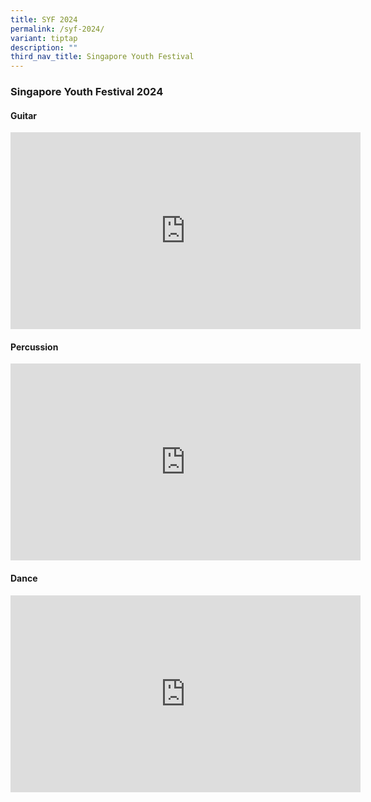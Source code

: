 ```yaml
---
title: SYF 2024
permalink: /syf-2024/
variant: tiptap
description: ""
third_nav_title: Singapore Youth Festival
---
```

<h3>Singapore Youth Festival 2024</h3>
<h4>Guitar</h4>
<div class="iframe-wrapper">
<iframe height="315" width="560" allowfullscreen="true" frameborder="0" src="https://www.youtube.com/embed/oQR_9JbGigo?si=ZFJsrD7vMEhWaBCJ"></iframe>
</div>
<h4>Percussion</h4>
<div class="iframe-wrapper">
<iframe height="315" width="560" allowfullscreen="true" frameborder="0" src="https://www.youtube.com/embed/zCSe3NPBb0M?si=VcpFWUaN4sCO8NCd"></iframe>
</div>
<h4>Dance</h4>
<div class="iframe-wrapper">
<iframe height="315" width="560" allowfullscreen="true" frameborder="0" src="https://www.youtube.com/embed/Ww_mm9DAmVY?si=gpzV73vic1tiMfys"></iframe>
</div>
<p></p>